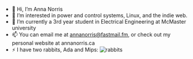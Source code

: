 - 👋 Hi, I’m Anna Norris
- 👀 I’m interested in power and control systems, Linux, and the indie web. 
- 🌱 I’m currently a 3rd year student in Electrical Engineering at McMaster university
- 📫 You can email me at annanorris@fastmail.fm, or check out my personal website at annanorris.ca
- ⚡ I have two rabbits, Ada and Mips:
![rabbits](https://github.com/user-attachments/assets/5cc51820-3a8e-46e2-92f9-60f097f71f5b)



<!---!
anushka-norris/anushka-norris is a ✨ special ✨ repository because its `README.md` (this file) appears on your GitHub profile.
You can click the Preview link to take a look at your changes.
--->
